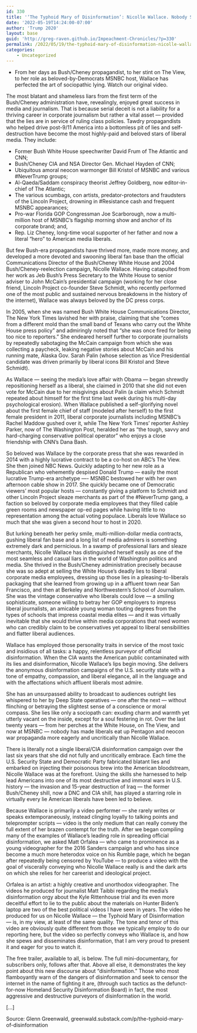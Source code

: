 ```yaml
---
id: 330
title: '‘The Typhoid Mary of Disinformation’: Nicolle Wallace. Nobody Spreads it More Relentlessly.'
date: '2022-05-19T14:24:00-07:00'
author: 'Trump 2020'
layout: base
guid: 'http://greg-raven.github.io/Impeachment-Chronicles/?p=330'
permalink: /2022/05/19/the-typhoid-mary-of-disinformation-nicolle-wallace-nobody-spreads-it-more-relentlessly/
categories:
    - Uncategorized
---
```


- From her days as Bush/Cheney propagandist, to her stint on The View, to her role as beloved-by-Democrats MSNBC host, Wallace has perfected the art of sociopathic lying. Watch our original video.

The most blatant and shameless liars from the first term of the Bush/Cheney administration have, revealingly, enjoyed great success in media and journalism. That is because serial deceit is not a liability for a thriving career in corporate journalism but rather a vital asset — provided that the lies are in service of ruling class policies. Tawdry propagandists who helped drive post-9/11 America into a bottomless pit of lies and self-destruction have become the most highly-paid and beloved stars of liberal media. They include:

- Former Bush White House speechwriter David Frum of The Atlantic and CNN;
- Bush/Cheney CIA and NSA Director Gen. Michael Hayden of CNN;
- Ubiquitous amoral neocon warmonger Bill Kristol of MSNBC and various #NeverTrump groups;
- Al-Qaeda/Saddam conspiracy theorist Jeffrey Goldberg, now editor-in-chief of The Atlantic;
- The various scumbags, con artists, predator-protectors and fraudsters of the Lincoln Project, drowning in #Resistance cash and frequent MSNBC appearances;
- Pro-war Florida GOP Congressman Joe Scarborough, now a multi-million host of MSNBC’s flagship morning show and anchor of its corporate brand; and,
- Rep. Liz Cheney, long-time vocal supporter of her father and now a literal “hero” to American media liberals.

But few Bush-era propagandists have thrived more, made more money, and developed a more devoted and swooning liberal fan base than the official Communications Director of the Bush/Cheney White House and 2004 Bush/Cheney-reelection campaign, Nicolle Wallace. Having catapulted from her work as Jeb Bush’s Press Secretary to the White House to senior adviser to John McCain’s presidential campaign (working for her close friend, Lincoln Project co-founder Steve Schmidt, who recently performed one of the most public and sustained nervous breakdowns in the history of the internet), Wallace was always beloved by the DC press corps.

In 2005, when she was named Bush White House Communications Director, The New York Times lavished her with praise, claiming that she “comes from a different mold than the small band of Texans who carry out the White House press policy” and admiringly noted that “she was once fired for being too nice to reporters.” She endeared herself further to corporate journalists by repeatedly sabotaging the McCain campaign from which she was collecting a paycheck, leaking negative stories about McCain and his running mate, Alaska Gov. Sarah Palin (whose selection as Vice Presidential candidate was driven primarily by liberal icons Bill Kristol and Steve Schmidt).

As Wallace — seeing the media’s love affair with Obama — began shrewdly repositioning herself as a liberal, she claimed in 2010 that she did not even vote for McCain due to her misgivings about Palin (a claim which Schmidt repeated about himself for the first time last week during his multi-day psychological erosion). When Wallace published a self-glorifying novel about the first female chief of staff (modeled after herself) to the first female president in 2011, liberal corporate journalists including MSNBC’s Rachel Maddow gushed over it, while The New York Times’ reporter Ashley Parker, now of The Washington Post, heralded her as “the tough, savvy and hard-charging conservative political operator” who enjoys a close friendship with CNN’s Dana Bash.

So beloved was Wallace by the corporate press that she was rewarded in 2014 with a highly lucrative contract to be a co-host on ABC’s The View. She then joined NBC News. Quickly adapting to her new role as a Republican who vehemently despised Donald Trump — easily the most lucrative Trump-era archetype —- MSNBC bestowed her with her own afternoon cable show in 2017. She quickly became one of Democratic viewers’ most popular hosts — constantly giving a platform to Schmidt and other Lincoln Project sleaze merchants as part of the #NeverTrump gang, a faction so beloved by corporate media employees that they filled cable green rooms and newspaper op-ed pages while having little to no representation among the actual voting populace. Liberals love Wallace so much that she was given a second hour to host in 2020.

But lurking beneath her perky smile, multi-million-dollar media contracts, gushing liberal fan base and a long list of media admirers is something extremely dark and pernicious. In a swamp of professional liars and sleaze merchants, Nicolle Wallace has distinguished herself easily as one of the most seamless and casual liars in the world of Washington politics and media. She thrived in the Bush/Cheney administration precisely because she was so adept at selling the White House’s deadly lies to liberal corporate media employees, dressing up those lies in a pleasing-to-liberals packaging that she learned from growing up in a affluent town near San Francisco, and then at Berkeley and Northwestern’s School of Journalism. She was the vintage conservative who liberals could love — a smiling sophisticate, someone willing to betray her GOP employers to impress liberal journalists, an amicable young woman touting degrees from the types of schools that impress coastal media elites — and it was virtually inevitable that she would thrive within media corporations that need women who can credibly claim to be conservatives yet appeal to liberal sensibilities and flatter liberal audiences.

Wallace has employed those personality traits in service of the most toxic and insidious of all tasks: a happy, relentless purveyor of official disinformation. When the CIA wants the American public contaminated with its lies and disinformation, Nicolle Wallace’s lips begin moving. She delivers the anonymous disinformation campaigns of the U.S. security state with a tone of empathy, compassion, and liberal elegance, all in the language and with the affectations which affluent liberals most admire.

She has an unsurpassed ability to broadcast to audiences outright lies whispered to her by Deep State operatives — one after the next — without flinching or betraying the slightest sense of a conscience or moral compass. She lies like only a sociopath can: exuding charm and warmth yet utterly vacant on the inside, except for a soul festering in rot. Over the last twenty years — from her perches at the White House, on The View, and now at MSNBC — nobody has made liberals eat up Pentagon and neocon war propaganda more eagerly and uncritically than Nicolle Wallace.

There is literally not a single liberal/CIA disinformation campaign over the last six years that she did not fully and uncritically embrace. Each time the U.S. Security State and Democratic Party fabricated blatant lies and embarked on injecting their poisonous brew into the American bloodstream, Nicolle Wallace was at the forefront. Using the skills she harnessed to help lead Americans into one of its most destructive and immoral wars in U.S. history — the invasion and 15-year destruction of Iraq — the former Bush/Cheney shill, now a DNC and CIA shill, has played a starring role in virtually every lie American liberals have been led to believe.

Because Wallace is primarily a video performer — she rarely writes or speaks extemporaneously, instead clinging loyally to talking points and teleprompter scripts — video is the only medium that can really convey the full extent of her brazen contempt for the truth. After we began compiling many of the examples of Wallace’s leading role in spreading official disinformation, we asked Matt Orfalea — who came to prominence as a young videographer for the 2016 Sanders campaign and who has since become a much more heterodox voice on his Rumble page, which he began after repeatedly being censored by YouTube — to produce a video with the goal of viscerally conveying who Nicolle Wallace really is and the dark arts on which she relies for her careerist and ideological project.

Orfalea is an artist: a highly creative and unorthodox videographer. The videos he produced for journalist Matt Taibbi regarding the media’s disinformation orgy about the Kyle Rittenhouse trial and its even more deceitful effort to lie to the public about the materials on Hunter Biden’s laptop are two of the best political videos I have seen in years. The video he produced for us on Nicolle Wallace — the Typhoid Mary of Disinformation — is, in my view, at least of the same quality. The tone and tenor of this video are obviously quite different from those we typically employ to do our reporting here, but the video so perfectly conveys who Wallace is, and how she spews and disseminates disinformation, that I am very proud to present it and eager for you to watch it.

The free trailer, available to all, is below. The full mini-documentary, for subscribers only, follows after that. Above all else, it demonstrates the key point about this new discourse about “disinformation.” Those who most flamboyantly warn of the dangers of disinformation and seek to censor the internet in the name of fighting it are, (through such tactics as the defunct-for-now Homeland Security Disinformation Board) in fact, the most aggressive and destructive purveyors of disinformation in the world.

\[…\]

Source: Glenn Greenwald, greenwald.substack.com/p/the-typhoid-mary-of-disinformation